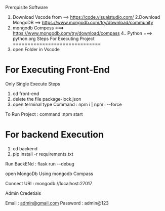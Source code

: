 Prerquisite Software
1. Download Vscode from  ==> https://code.visualstudio.com/
2.Download MongoDB  ==>   https://www.mongodb.com/try/download/community
3. mongodb Compess ===>   https://www.mongodb.com/try/download/compass
4.. Python ===> python.org
Steps For Executing Project
==============================
1. open Folder in Vscode

  For Executing Front-End
============================
Only Single  Execute Steps
1. cd front-end
2. delete the file  package-lock.json
3. open terminal   type Command : npm i   | npm i --force

To Run Project :  command :npm start

 For backend Execution
=============================================

1. cd backend
2. pip install -r requirements.txt


Run BackENd :  flask run --debug

open MongoDb Using mongodb Compass

Connect URI : mongodb://localhost:27017


Admin Credetials 

Email    : admin@gmail.com
Password : admin@123
